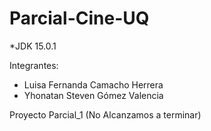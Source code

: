 # Parcial-Cine-UQ

*JDK 15.0.1

Integrantes:
- Luisa Fernanda Camacho Herrera
- Yhonatan Steven Gómez Valencia

Proyecto Parcial_1 (No Alcanzamos a terminar)

